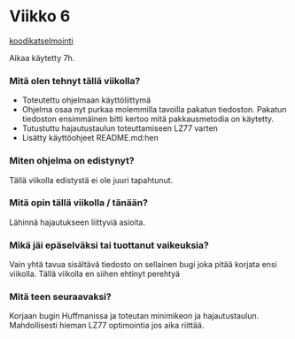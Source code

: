 # Viikko 6

[koodikatselmointi](https://github.com/JaykobJ/ReittiJoonasTira/issues/2)


Aikaa käytetty 7h.

### Mitä olen tehnyt tällä viikolla?

  * Toteutettu ohjelmaan käyttöliittymä
  * Ohjelma osaa nyt purkaa molemmilla tavoilla pakatun tiedoston. Pakatun tiedoston ensimmäinen bitti kertoo mitä pakkausmetodia on käytetty.
  * Tutustuttu hajautustaulun toteuttamiseen LZ77 varten
  * Lisätty käyttöohjeet README.md:hen
  
### Miten ohjelma on edistynyt?

Tällä viikolla edistystä ei ole juuri tapahtunut.

### Mitä opin tällä viikolla / tänään?

Lähinnä hajautukseen liittyviä asioita.

### Mikä jäi epäselväksi tai tuottanut vaikeuksia?

Vain yhtä tavua sisältävä tiedosto on sellainen bugi joka pitää korjata ensi viikolla. Tällä viikolla en siihen ehtinyt perehtyä

### Mitä teen seuraavaksi?

Korjaan bugin Huffmanissa ja toteutan minimikeon ja hajautustaulun. Mahdollisesti hieman LZ77 optimointia jos aika riittää.

